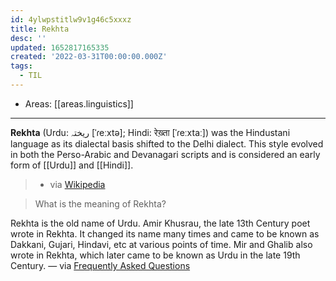 ```yaml
---
id: 4ylwpstitlw9v1g46c5xxxz
title: Rekhta
desc: ''
updated: 1652817165335
created: '2022-03-31T00:00:00.000Z'
tags:
  - TIL
---
```


- Areas: [[areas.linguistics]]

---

**Rekhta** (Urdu: ریختہ [ˈɾeːxtə]; Hindi: रेख़्ता [ˈɾeːxtaː]) was the Hindustani language as its dialectal basis shifted to the Delhi dialect. This style evolved in both the Perso-Arabic and Devanagari scripts and is considered an early form of [[Urdu]] and [[Hindi]].

> - via [Wikipedia](https://en.wikipedia.org/wiki/Rekhta)

> What is the meaning of Rekhta?

Rekhta is the old name of Urdu. Amir Khusrau, the late 13th Century poet wrote in Rekhta. It changed its name many times and came to be known as Dakkani, Gujari, Hindavi, etc at various points of time. Mir and Ghalib also wrote in Rekhta, which later came to be known as Urdu in the late 19th Century. — via [Frequently Asked Questions](https://www.rekhta.org/CMS/FAQ)
